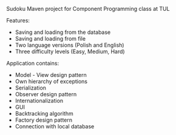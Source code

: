 Sudoku
Maven project for Component Programming class at TUL

Features:

* Saving and loading from the database
* Saving and loading from file
* Two language versions (Polish and English)
* Three difficulty levels (Easy, Medium, Hard)

Application contains:

* Model - View design pattern
* Own hierarchy of exceptions
* Serialization
* Observer design pattern
* Internationalization
* GUI
* Backtracking algorithm
* Factory design pattern
* Connection with local database

